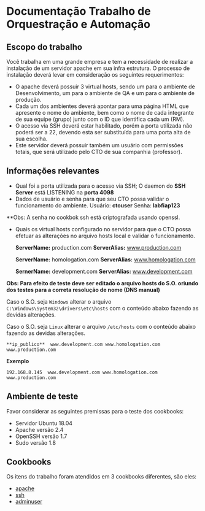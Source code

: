 Documentação Trabalho de Orquestração e Automação
=================================================

Escopo do trabalho
-------------------
Você trabalha em uma grande empresa e tem a necessidade de realizar a instalação de um servidor apache em sua infra estrutura. O processo de instalação deverá levar em consideração os seguintes requerimentos:

* O apache deverá possuir 3 virtual hosts, sendo um para o ambiente de Desenvolvimento, um para o ambiente de QA e um para o ambiente de produção.
* Cada um dos ambientes deverá apontar para uma página HTML que apresente o nome do ambiente, bem como o nome de cada integrante de sua equipe (grupo) junto com o ID que identifica cada um (RM).
* O acesso via SSH deverá estar habilitado, porém a porta utilizada não poderá ser a 22, devendo esta ser substituída para uma porta alta de sua escolha.
* Este servidor deverá possuir também um usuário com permissões totais, que será utilizado pelo CTO de sua companhia (professor).

Informações relevantes
---------
* Qual foi a porta utilizada para o acesso via SSH;
    O daemon do **SSH Server** está LISTENING na **porta 4098**
* Dados de usuário e senha para que seu CTO possa validar o funcionamento do ambiente.
    Usuário: **ctouser**
    Senha: **labfiap123**
    
 **Obs: A senha no cookbok ssh está criptografada usando openssl.
 
* Quais os virtual hosts configurado no servidor para que o CTO possa efetuar as alterações no arquivo hosts local e validar o funcionamento.

    **ServerName:** production.com        **ServerAlias:** www.production.com

    **ServerName:** homologation.com      **ServerAlias:** www.homologation.com

    **SernerName:** development.com       **ServerAlias:** www.development.com

**Obs: Para efeito de teste deve ser editado o arquivo hosts do S.O. oriundo dos testes para a correta resolução de nome (DNS manual)**

Caso o S.O. seja `Windows` alterar o arquivo `C:\Windows\System32\drivers\etc\hosts` com o conteúdo abaixo fazendo as devidas alterações.

Caso o S.O. seja `Linux` alterar o arquivo `/etc/hosts` com o conteúdo abaixo fazendo as devidas alterações.

`**ip_publico**  www.development.com www.homologation.com www.production.com`

**Exemplo**

`192.168.8.145	www.development.com www.homologation.com www.production.com`


Ambiente de teste
---------
Favor considerar as seguintes premissas para o teste dos cookbooks:
* Servidor Ubuntu 18.04 
* Apache versão 2.4
* OpenSSH versão 1.7
* Sudo versão 1.8

Cookbooks
---------
Os itens do trabalho foram atendidos em 3 cookbooks diferentes, são eles:

* [apache](cookbooks/apache/)
* [ssh](cookbooks/ssh/)
* [adminuser](cookbooks/adminuser/)
